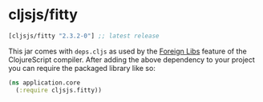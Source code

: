 # cljsjs/fitty

[](dependency)
```clojure
[cljsjs/fitty "2.3.2-0"] ;; latest release
```
[](/dependency)

This jar comes with `deps.cljs` as used by the [Foreign Libs][flibs] feature
of the ClojureScript compiler. After adding the above dependency to your project
you can require the packaged library like so:

```clojure
(ns application.core
  (:require cljsjs.fitty))
```

[flibs]: https://clojurescript.org/reference/packaging-foreign-deps
